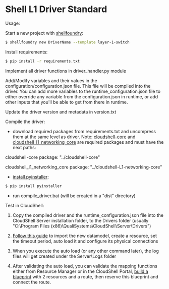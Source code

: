 # Shell L1 Driver Standard

Usage:

Start a new project with [shellfoundry](https://github.com/QualiSystems/shellfoundry):
```bash
$ shellfoundry new DriverName --template layer-1-switch
```
Install requirements:
```bash
$ pip install -r requirements.txt

```

Implement all driver functions in driver_handler.py module

Add/Modify variables and their values in the configuration/configuration.json file. This file will be compiled into the driver.
You can add more variables to the runtime_configuration.json file to either override any variable from the configuration.json in runtime, or add other inputs that you'll be able to get from there in runtime.

Update the driver version and metadata in version.txt

Compile the driver:

- download required packages from requirements.txt and uncompress them at the same level as driver. Note: [cloudshell-core](https://github.com/QualiSystems/cloudshell-core) and [cloudshell_l1_networking_core](https://github.com/QualiSystems/cloudshell-L1-networking-core) are required packages and must have the next paths:

cloudshell-core package: "../cloudshell-core"

cloudshell_l1_networking_core package: "../cloudshell-L1-networking-core"

- [install pyinstaller](http://pyinstaller.readthedocs.io/en/latest/installation.html):
```bash
$ pip install pyinstaller

```

- run compile_driver.bat (will be created in a "dist" directory)

Test in CloudShell:

1. Copy the compiled driver and the runtime_configuration.json file into the CloudShell Server installation folder, to the Drivers folder (usually "C:\\Program Files (x86)\\QualiSystems\\CloudShell\\Server\\Drivers")

2. [Follow this guide](http://help.quali.com/Online%20Help/8.1.0.4291/Portal/Content/Admn/Cnct-Ctrl-L1-Swch.htm) to import the new datamodel, create a resource, set the timeout period, auto load it and configure its physical connections

  1. When you execute the auto load (or any other command later), the log files will get created under the Server\\Logs folder

3. After validating the auto load, you can validate the mapping functions either from Resource Manager or in the CloudShell Portal, [build a blueprint](http://help.quali.com/Online%20Help/8.1.0.4291/Portal/Content/CSP/LAB-MNG/Rsc-Cnct/Phys-Ntwrk-Crt.htm) with 2 resources and a route, then reserve this blueprint and connect the route.
